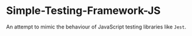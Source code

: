 # Simple-Testing-Framework-JS

An attempt to mimic the behaviour of JavaScript testing libraries like `Jest`.


